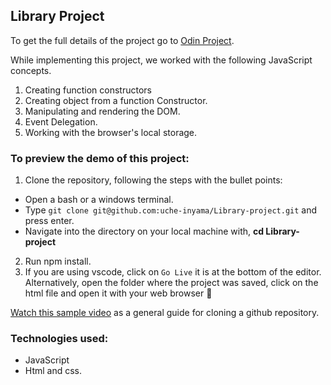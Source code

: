 ## Library Project

To get the full details of the project go to [Odin Project](https://www.theodinproject.com/courses/javascript/lessons/library).

While implementing this project, we worked with the following JavaScript concepts.

1. Creating function constructors
2. Creating  object from a function Constructor.
3. Manipulating and rendering the DOM.
4. Event Delegation.
5. Working with the browser's local storage.

### To preview the demo of this project:
1. Clone the repository, following the steps with the bullet points:
  - Open a bash or a windows terminal.
  - Type ```git clone git@github.com:uche-inyama/Library-project.git``` and press enter.
  -  Navigate into the directory on your local machine with, **cd Library-project** 
2.  Run npm install.
3. If you are using vscode, click on ``` Go Live ``` it is at the bottom of the editor. Alternatively, 
   open the folder where the project was saved, click on the html file and open it with your web browser :slightly_smiling_face:

[Watch this sample video](https://www.youtube.com/watch?v=5RTHaVvj97I) as a general guide for cloning a github repository.

### Technologies used:
- JavaScript
- Html and css.
